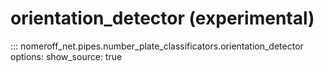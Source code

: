 # orientation_detector (experimental)
::: nomeroff_net.pipes.number_plate_classificators.orientation_detector
        options:
            show_source: true